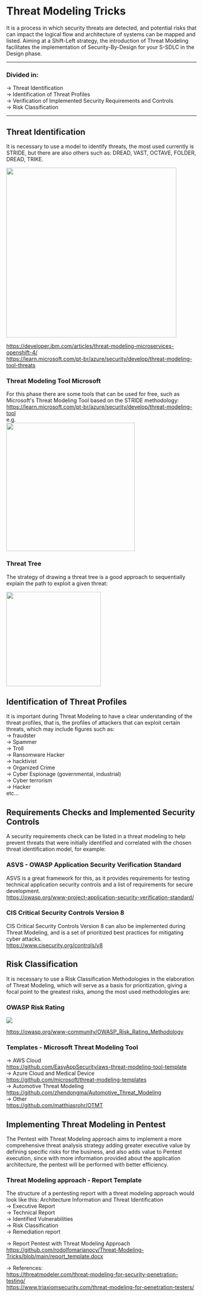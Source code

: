 # Threat Modeling Tricks

It is a process in which security threats are detected, and potential risks that can impact the logical flow and architecture of systems can be mapped and listed. Aiming at a Shift-Left strategy, the introduction of Threat Modeling facilitates the implementation of Security-By-Design for your S-SDLC in the Design phase.

---
### Divided in:
-> Threat Identification  
-> Identification of Threat Profiles  
-> Verification of Implemented Security Requirements and Controls  
-> Risk Classification  

---

## Threat Identification
It is necessary to use a model to identify threats, the most used currently is STRIDE, but there are also others such as: DREAD, VAST, OCTAVE, FOLDER, DREAD, TRIKE.

<a href="https://developer.ibm.com/developer/default/articles/threat-modeling-microservices-openshift-4/images/STRIDE.png" > 

<img height="450em" src="https://developer.ibm.com/developer/default/articles/threat-modeling-microservices-openshift-4/images/STRIDE.png" />
</a>

https://developer.ibm.com/articles/threat-modeling-microservices-openshift-4/  
https://learn.microsoft.com/pt-br/azure/security/develop/threat-modeling-tool-threats  

### Threat Modeling Tool Microsoft
For this phase there are some tools that can be used for free, such as Microsoft's Threat Modeling Tool based on the STRIDE methodology:  
https://learn.microsoft.com/pt-br/azure/security/develop/threat-modeling-tool  
e.g.  
<img height=340em src="https://user-images.githubusercontent.com/54555784/193932981-65206db9-0c47-415a-a668-ac9ef8dfb287.png" />

### Threat Tree
The strategy of drawing a threat tree is a good approach to sequentially explain the path to exploit a given threat:

<img height="250em" src="https://user-images.githubusercontent.com/54555784/193939649-d5898fa0-6ac1-4702-aa69-96b67897ebc6.png" />

## Identification of Threat Profiles
It is important during Threat Modeling to have a clear understanding of the threat profiles, that is, the profiles of attackers that can exploit certain threats, which may include figures such as:  
-> fraudster  
-> Spammer  
-> Troll  
-> Ransomware Hacker  
-> hacktivist  
-> Organized Crime  
-> Cyber Espionage (governmental, industrial)  
-> Cyber terrorism  
-> Hacker  
etc...

## Requirements Checks and Implemented Security Controls
A security requirements check can be listed in a threat modeling to help prevent threats that were initially identified and correlated with the chosen threat identification model, for example:

### ASVS - OWASP Application Security Verification Standard 
ASVS is a great framework for this, as it provides requirements for testing technical application security controls and a list of requirements for secure development.  
https://owasp.org/www-project-application-security-verification-standard/  

### CIS Critical Security Controls Version 8  
CIS Critical Security Controls Version 8 can also be implemented during Threat Modeling, and is a set of prioritized best practices for mitigating cyber attacks.  
https://www.cisecurity.org/controls/v8  

## Risk Classification
It is necessary to use a Risk Classification Methodologies in the elaboration of Threat Modeling, which will serve as a basis for prioritization, giving a focal point to the greatest risks, among the most used methodologies are:

### OWASP Risk Rating  
<img src="https://user-images.githubusercontent.com/54555784/193935884-c7d448b2-20e0-4c8f-9b72-a191d370c4dc.png" />

https://owasp.org/www-community/OWASP_Risk_Rating_Methodology  

### Templates - Microsoft Threat Modeling Tool 
-> AWS Cloud  
https://github.com/EasyAppSecurity/aws-threat-modeling-tool-template  
-> Azure Cloud and Medical Device  
https://github.com/microsoft/threat-modeling-templates  
-> Automotive Threat Modeling  
https://github.com/zhendongma/Automotive_Threat_Modeling  
-> Other  
https://github.com/matthiasrohr/OTMT  

## Implementing Threat Modeling in Pentest
The Pentest with Threat Modeling approach aims to implement a more comprehensive threat analysis strategy adding greater executive value by defining specific risks for the business, and also adds value to Pentest execution, since with more information provided about the application architecture, the pentest will be performed with better efficiency.

### Threat Modeling approach - Report Template
The structure of a pentesting report with a threat modeling approach would look like this:
Architecture Information and Threat Identification  
-> Executive Report  
-> Technical Report  
-> Identified Vulnerabilities  
-> Risk Classification  
-> Remediation report  

-> Report Pentest with Threat Modeling Approach  
https://github.com/rodolfomarianocy/Threat-Modeling-Tricks/blob/main/report_template.docx  

-> References:  
https://threatmodeler.com/threat-modeling-for-security-penetration-testing/  
https://www.triaxiomsecurity.com/threat-modeling-for-penetration-testers/
